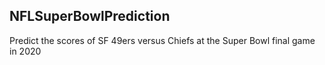 ## NFLSuperBowlPrediction
Predict the scores of SF 49ers versus Chiefs at the Super Bowl final game in 2020

